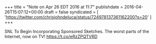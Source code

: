+++
title = "Note on Apr 26 EDT 2016 at 11:7"
publishdate = 2016-04-26T15:07:12+00:00
draft = false
syndicated = [ 'https://twitter.com/chrisjohndeluca/status/724978137361162200?s=20' ]
+++

SNL To Begin Incorporating Sponsored Sketches.  The worst parts of the Internet, now on TV! https://t.co/eRzZPQTVRD
